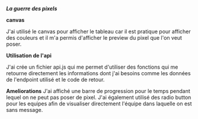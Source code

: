 ***La guerre des pixels***

**canvas**

J'ai utilisé le canvas pour afficher le tableau car il est pratique pour afficher des couleurs et il m'a permis d'afficher le preview du pixel que l'on veut poser.

**Utilisation de l'api**

J'ai crée un fichier api.js qui me permet d'utiliser des fonctions qui me retourne directement les informations dont j'ai besoins comme les données de l'endpoint utilisé et le code de retour.

**Ameliorations**
J'ai affiché une barre de progression pour le temps pendant lequel on ne peut pas poser de pixel.
J'ai également utilisé des radio button pour les equipes afin de visualiser directement l'équipe dans laquelle on est sans message.